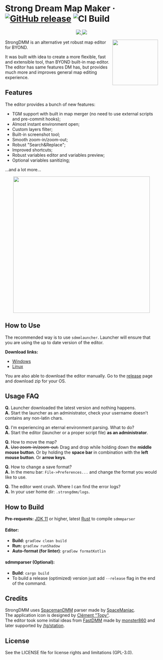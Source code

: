 # Strong Dream Map Maker &middot; [![GitHub release](https://img.shields.io/github/release/SpaiR/StrongDMM.svg?label=StrongDMM)](https://github.com/SpaiR/StrongDMM/releases/latest) ![CI Build](https://github.com/SpaiR/StrongDMM/workflows/CI%20Build/badge.svg)

<p align="center">
  <a href="https://github.com/SpaiR/sdmmlauncher/releases/latest/download/sdmmlauncher.exe">
    <img src="http://img.shields.io/badge/Download%20For%20Windows-0078D7?style=for-the-badge"/>
  </a>
  <a href="https://github.com/SpaiR/sdmmlauncher/releases/latest/download/sdmmlauncher">
    <img src="http://img.shields.io/badge/Download%20For%20Linux-E95420?style=for-the-badge"/>
  </a>
</p>

<img align="right" width="150" src="https://raw.githubusercontent.com/SpaiR/StrongDMM/master/docs/sdmm-logo.png">

StrongDMM is an alternative yet robust map editor for BYOND. 

It was built with idea to create a more flexible, fast and extensible tool, than BYOND built-in map editor. The editor has same features DM has, but provides much more and improves general map editing experience.

## Features

The editor provides a bunch of new features:
 * TGM support with built in map merger (no need to use external scripts and pre-commit hooks);
 * Almost instant environment open;
 * Custom layers filter;
 * Built-in screenshot tool;
 * Smooth zoom-in/zoom-out;
 * Robust "Search&Replace";
 * Improved shortcuts;
 * Robust variables editor and variables preview;
 * Optional variables sanitizing;

...and a lot more...

<p align="center">
  <img width="450" src="https://raw.githubusercontent.com/SpaiR/StrongDMM/master/docs/sdmm-example.png">
</p>

## How to Use
The recommended way is to use `sdmmlauncher`. Launcher will ensure that you are using the up to date version of the editor.

**Download links:**
* [Windows](https://github.com/SpaiR/sdmmlauncher/releases/latest/download/sdmmlauncher.exe)
* [Linux](https://github.com/SpaiR/sdmmlauncher/releases/latest/download/sdmmlauncher)

You are also able to download the editor manually. Go to the [release](https://github.com/SpaiR/StrongDMM/releases/latest)
page and download zip for your OS.

## Usage FAQ
**Q.** Launcher downloaded the latest version and nothing happens.<br>
**A.** Start the launcher as an administrator, check your username doesn't contains any non-latin chars.

**Q.** I'm experiencing an eternal environment parsing. What to do?<br>
**A.** Start the editor (launcher or a proper script file) **as an administrator**.

**Q.** How to move the map?<br>
**A.** ~~Use zoom-in/zoom-out.~~ Drag and drop while holding down the **middle mouse button**. 
Or by holding the **space bar** in combination with the **left mouse button**. Or **arrow keys**.

**Q.** How to change a save format?<br>
**A.** In the menu bar: `File->Preferences...` and change the format you would like to use.

**Q.** The editor went crush. Where I can find the error logs?<br>
**A.** In your user home dir: `.strongdmm/logs`.

## How to Build
**Pre-requests:** [JDK 11](https://adoptopenjdk.net/?variant=openjdk11&jvmVariant=hotspot) or higher, latest
[Rust](https://www.rust-lang.org/) to compile `sdmmparser`

#### Editor:
- **Build:** `gradlew clean build`
- **Run:** `gradlew runShadow`
- **Auto-format (for linter)**: `gradlew formatKotlin`

#### sdmmparser (Optional):
- **Build**: `cargo build`
- To build a release (optimized) version just add `--release` flag in the end of the command.

## Credits
StrongDMM uses [SpacemanDMM](https://github.com/SpaceManiac/SpacemanDMM) parser made by [SpaceManiac](https://github.com/SpaceManiac).<br>
The application icon is designed by [Clément "Topy"](https://github.com/clement-or).<br>
The editor took some initial ideas from [FastDMM](https://github.com/monster860/FastDMM) made by [monster860](https://github.com/monster860)
and later supported by [/tg/station](https://github.com/tgstation/FastDMM).

## License
See the LICENSE file for license rights and limitations (GPL-3.0).
